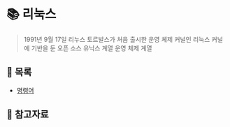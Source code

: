 # 📚 리눅스

> 1991년 9월 17일 리누스 토르발스가 처음 출시한 운영 체제 커널인 리눅스 커널에 기반을 둔 오픈 소스 유닉스 계열 운영 체제 계열


## 📃 목록

- [명령어](https://github.com/hyejinny97/TIL/blob/master/Linux/%EB%AA%85%EB%A0%B9%EC%96%B4.md)



## 🔎 참고자료
